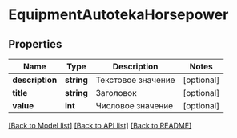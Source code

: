 # EquipmentAutotekaHorsepower

## Properties
Name | Type | Description | Notes
------------ | ------------- | ------------- | -------------
**description** | **string** | Текстовое значение | [optional] 
**title** | **string** | Заголовок | [optional] 
**value** | **int** | Числовое значение | [optional] 

[[Back to Model list]](../../README.md#documentation-for-models) [[Back to API list]](../../README.md#documentation-for-api-endpoints) [[Back to README]](../../README.md)

